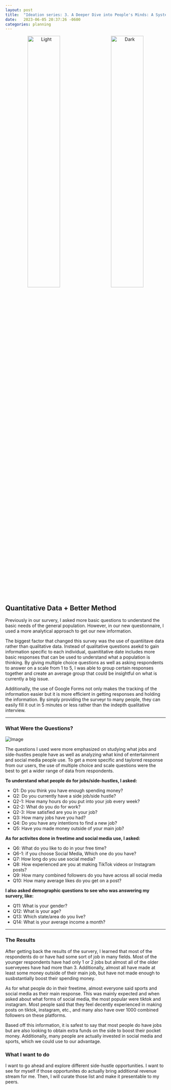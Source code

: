 ```yaml
---
layout: post
title:  "Ideation series: 3. A Deeper Dive into People's Minds: A Systematic Approach" 
date:   2023-06-05 20:37:26 -0600
categories: planning
---
```


<p align="center">
  <img alt="Light" src="https://res.cloudinary.com/dsdmfz9bs/image/upload/v1686019754/Quantitiatve_Data_yu2epg.png" width="45%">
&nbsp; &nbsp; &nbsp; &nbsp;
  <img alt="Dark" src="https://res.cloudinary.com/dsdmfz9bs/image/upload/v1686019127/Google_Form_Image_vg0e9n.png" width="45%">
</p>

## Quantitative Data + Better Method

Previously in our survery, I asked more basic questions to understand the basic needs of the general population. However, in our new questionnaire, I used a more analytical approach to get our new information.

The biggest factor that changed this survey was the use of quantiitave data rather than qualitative data. Instead of qualitative questions asekd to gain information specific to each individual, quanititative date includes more basic responses that can be used to understand what a population is thinking. By giving multiple choice questions as well as asking respondents to answer on a scale from 1 to 5, I was able to group certain responses together and create an average group that could be insightful on what is currently a big issue.

 Additionally, the use of Google Forms not only makes the tracking of the information easier but it is more efficient in getting responses and holding the information. By simply providing the surveyr to many people, they can easily fill it out in 5 minutes or less rather than the indepth qualitative interview.

---

### What Were the Questions?

![Image](https://res.cloudinary.com/dsdmfz9bs/image/upload/v1686019981/Screen_Shot_2023-06-05_at_8.52.41_PM_awgfqr.png)

The questions I used were more emphasized on studying what jobs and side-hustles people have as well as analyzing what kind of entertainment and social media people use. To get a more specific and taylored response from our users, the use of multiple choice and scale questions were the best to get a wider range of data from respondents.

**To understand what people do for jobs/side-hustles, I asked:**

- Q1: Do you think you have enough spending money?
- Q2: Do you currently have a side job/side hustle?
- Q2-1: How many hours do you put into your job every week?
- Q2-2: What do you do for work?
- Q2-3: How satisfied are you in your job?
- Q3: How many jobs have you had?
- Q4: Do you have any intentions to find a new job?
- Q5: Have you made money outside of your main job?

**As for activites done in freetime and social media use, I asked:**

- Q6: What do you like to do in your free time?
- Q6-1: if you choose Social Media, Which one do you have?
- Q7: How long do you use social media?
- Q8: How experienced are you at making TikTok videos or Instagram posts?
- Q9: How many combined followers do you have across all social media
- Q10: How many average likes do you get on a post?

**I also asked demographic questions to see who was answering my survery, like:**

- Q11: What is your gender?
- Q12: What is your age?
- Q13: Which state/area do you live?
- Q14: What is your average income a month?

---

### The Results

After getting back the results of the survery, I learned that most of the respondents do or have had some sort of job in many fields. Most of the younger respondents have had only 1 or 2 jobs but almost all of the older suerveyees have had more than 3. Additionally, almost all have made at least some money outside of their main job, but have not made enough to susbstantially boost their spending money.

As for what people do in their freetime, almost everyone said sports and social media as their main response. This was mainly expected and when asked about what forms of social media, the most popular were tiktok and instagram. Most people said that they feel decently experienced in making posts on tiktok, instagram, etc., and many also have over 1000 combined followers on these platforms.

Based off this information, it is safest to say that most people do have jobs but are also looking to obtain extra funds on the side to boost their pocket money. Additionally, many people are actually invested in social media and sports, which we could use to our advantage.

### What I want to do

I want to go ahead and explore different side-hustle opportunities. I want to see for myself if those opportunites do actually bring additional revenue stream for me. Then, I will curate those list and make it presentable to my peers.
